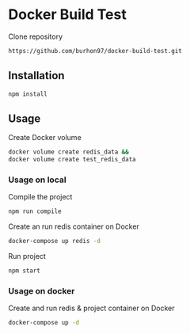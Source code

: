 # Docker Build Test

Clone repository

```bash
https://github.com/burhon97/docker-build-test.git
```

## Installation

```bash
npm install
```

## Usage

Create Docker volume

```bash
docker volume create redis_data &&
docker volume create test_redis_data
```


### Usage on local

Compile the project

```bash
npm run compile
```

Create an run redis container on Docker

```bash
docker-compose up redis -d
```

Run project

```bash
npm start
```

### Usage on docker

Create and run redis & project container on Docker

```bash
docker-compose up -d
```